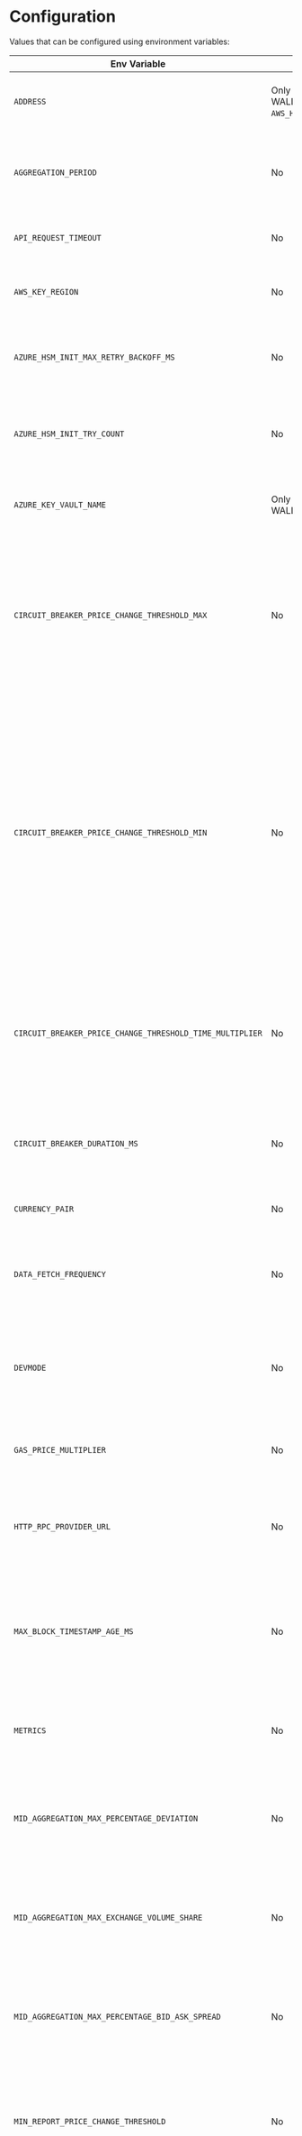# Configuration

Values that can be configured using environment variables:

| **Env Variable**                                | **Required?**                   | **Meaning**                                                                                                                                                  | **Notes**                                                                                                                         | **Default Value**                                              | **Valid Options**                                                                             |
|-------------------------------------------------|---------------------------------|--------------------------------------------------------------------------------------------------------------------------------------------------------------|-----------------------------------------------------------------------------------------------------------------------------------|----------------------------------------------------------------|-----------------------------------------------------------------------------------------------|
| `ADDRESS`                                       | Only if WALLET_TYPE=`AZURE_HSM`, `AWS_HSM` or `NODE_ACCOUNT` | The account address that transactions will be sent from.                                                                                        | Ignored if using `WALLET_TYPE=PRIVATE_KEY`                                                                                        | First address of the set `''`                                                           | a hex address                                                                                 |
| `AGGREGATION_PERIOD`                            | No                              | The maximum age, in milliseconds, of data to use in calculating the current price.                                                                           |                                                                                                                                   | `300000`                                                       | positive integers                                                                             |
| `API_REQUEST_TIMEOUT`                           | No                              | Maximum time allowed for each external API request.                                                                                                          |                                                                                                                                   | `5000`                                                         | positive integers, or 0 to disable                                                            |
| `AWS_KEY_REGION`                                | No                              | The AWS region code where the AWS HSM is located.                                                                                                            | Only used if `WALLET_TYPE=AWS_HSM`                                                                                                | `eu-central-1`                                                 | a valid AWS region code                                                                       |
| `AZURE_HSM_INIT_MAX_RETRY_BACKOFF_MS`           | No                              | The max backoff between Azure HSM init retries in milliseconds.                                                                                              | Useful because there can be a delay before the oracle client is given an AAD identity. Backoffs are exponential.                  | `30000`                                                        | positive integers                                                                             |
| `AZURE_HSM_INIT_TRY_COUNT`                      | No                              | The number of times to retry authenticating with the Azure Key Vault at startup.                                                                             | Useful because there can be a delay before the oracle client is given an AAD identity. Backoffs are exponential.                  | `5`                                                            | positive integers                                                                             |
| `AZURE_KEY_VAULT_NAME`                          | Only if WALLET_TYPE=AZURE_HSM   | The name of the key vault where the address key is located.                                                                                                  | If a name is provided, Azure HSM signing is always used.                                                                          | `''`                                                           | a 3-24 character string, containing only 0-9, a-z, A-Z, and -                                 |
| `CIRCUIT_BREAKER_PRICE_CHANGE_THRESHOLD_MAX`    | No                              | It is the maximum the circuit breaker price threshold can scale up to. Any price change greater than this will assuredly open the circuit breaker.           | Provided as a ratio, e.g. 0.25 is 25%.                                                                                            | `0.25`                                                         | positive numbers                                                                              |
| `CIRCUIT_BREAKER_PRICE_CHANGE_THRESHOLD_MIN`    | No                              | It is the base/minimum circuit breaker price change threshold. Every successful report resets the threshold to this value. If the difference between the new price to report and the most recently reported price exceeds this threshold, it may be reported, depending on how much time has elapsed. | Provided as a ratio, e.g. 0.25 is 25%.      | `0.15`      | positive numbers                                                                              |
| `CIRCUIT_BREAKER_PRICE_CHANGE_THRESHOLD_TIME_MULTIPLIER`| No                      | It determines how quickly the calculated circuit breaker price change threshold scales in respect to time that has elapsed since the last report.            |                                                                                                                                   | `0.0075`                                                       | positive numbers                                                                              |
| `CIRCUIT_BREAKER_DURATION_MS`                   | No                              | How long the oracle will stop reporting if the price moves more than the circuit breaker threshold.                                                          |                                                                                                                                   | `1200000` (20 minutes)                                         | positive integers                                                                             |
| `CURRENCY_PAIR`                                 | No                              | The currency pair to report on.                                                                                                                              |                                                                                                                                   | `CELOUSD`                                                      | `'CELOUSD'`, `'CELOBTC'`                                                                      |
| `DATA_FETCH_FREQUENCY`                          | No                              | The frequency, expressed in milliseconds, to fetch data from exchange APIs.                                                                                  |                                                                                                                                   | `30000`                                                        | positive integers                                                                             |
| `DEVMODE`                                       | No                              | Development mode allows the oracle to start up without needing to set up keys or nodes              |                                                                                                                                   | `false`                                                        | bool                                                                                          |
| `GAS_PRICE_MULTIPLIER`                          | No                              | A multiplier of the gas price minimum that will be charged for transactions.                                                                                 |                                                                                                                                   | `5`                                                            | positive numbers >= 1                                                                         |
| `HTTP_RPC_PROVIDER_URL`                         | No                              | The URL of an HTTP RPC endpoint of a Celo node to submit transactions to                                                                                     |                                                                                                                                   | `'http://localhost:8545'`                                      | a valid http URL                                                                              |
| `MAX_BLOCK_TIMESTAMP_AGE_MS`                    | No                              | The max age of an observed block based off the block's timestamp and the current time. Only used for block-based reporting.                                  |                                                                                                                                   | `30000`                                                        | positive integers                                                                             |
| `METRICS`                                       | No                              | Indicates whether or not to keep track of and expose prometheus metrics.                                                                                     |                                                                                                                                   | `true`                                                         | `'true'`, `'false'`                                                                           |
| `MID_AGGREGATION_MAX_PERCENTAGE_DEVIATION`      | No                              | The maximum percent deviation of prices across all price sources when using mid price aggregation                                                            | Violating this will cause the report to not occur                                                                                 | `0.2`                                                          | positive numbers                                                                              |
| `MID_AGGREGATION_MAX_EXCHANGE_VOLUME_SHARE`     | No                              | The maximum share of volume one exchange can have when using mid price aggregation                                                                           | Violating this will cause the report to not occur                                                                                 | `0.99`                                                         | positive number. Should be <= 1                                                               |
| `MID_AGGREGATION_MAX_PERCENTAGE_BID_ASK_SPREAD` | No                              | The maximum bid ask spread (relative to the ask) each exchange can have when using mid price aggregation                                                     | Violating this will cause the exchange to not be considered, but a report may still occur                                         | `0.1`                                                          | positive number                                                                               |
| `MIN_REPORT_PRICE_CHANGE_THRESHOLD`             | No                              | The minimum difference between a new price to report and the most recently reported price to trigger a new report.                                           | Only used for the `BLOCK_BASED` report strategy. Provided as a ratio.                                                             | `0.005`                                                        | positive numbers                                                                              |
| `MINIMUM_PRICE_SOURCES`                         | No                              | Minimum number of price sources required to provide data within the aggregation period.                                                                      |                                                                                                                                   | `1`                                                            | positive integers, should be <= the total number of price sources                             |
| `OVERRIDE_INDEX`                                | No                              | Number to represent this Oracle's index, the determinator of which blocks that will trigger this Oracle to report. Overrides usual calculation of index of location this Oracle's account in its whitelist. |                                                                                    |  undefined                                                     | integers >= 0                                                                                 |
| `OVERRIDE_ORACLE_COUNT`                         | No                              | Number which typically represents the number of active Oracles. This is often used in conjunction with an Oracle's index to identify which Oracle should report in response to the transaction of a block. Overrides usual calculation of total Oracle count of retrieving the length of the Oracle's whitelist. | |  undefined                                   | positive integers                                                                             |
| `PRICE_SOURCES`                                 | No                              | Price sources to be used for data collection.                                                                                                                |                                                                                                                                   | undefined                                                      | YAML string representation of a list of `ExchangePriceSourceConfig`s                           |
| `PRIVATE_KEY_PATH`                              | No                              | The path of a file that contains the private key to use for signing transactions.                                                                            | The account address to send transactions from is derived from the private key. If `AZURE_KEY_VAULT_NAME` is set, this is ignored. | `'/tmp/defaultPrivateKey'`                                     | a string representing a valid file path                                                       |
| `PROMETHEUS_PORT`                               | No                              | The port the prometheus metric server will listen on.                                                                                                        |                                                                                                                                   | `9090`                                                         | integers from 0 to 65535                                                                      |
| `REMOVE_EXPIRED_FREQUENCY`                      | No                              | Set a frequency, in milliseconds, to check for and remove any expired reports                                                                                |                                                                                                                                   | `60000`                                                        | positive integers                                                                             |
| `REMOVE_EXPIRED_OFFSET_OVERRIDE`                | No                              | Set an offset, in milliseconds, to check for and remove expired reports.                                                                                     |                                                                                                                                   | derived from whitelist position and remove expired frequency   | positive integers                                                                             |
| `REPORT_FREQUENCY_OVERRIDE`                     | No                              | Set a custom frequency, in milliseconds, to send reports to chain.                                                                                           | WARNING: Overriding this could result in multiple oracles reporting at the same time, or an unideal spacing of reports            | derived: equal to bucket update frequency on-chain             | positive integers                                                                             |
| `REPORT_OFFSET_OVERRIDE`                        | No                              | Set a custom offset, in milliseconds, for reports to happen. For example, on a 5 minute frequency, an offset of 1 minute means reporting at *:01, *:06, *:11 | WARNING: Overriding this could result in multiple oracles reporting at the same time, or an unideal spacing of reports            | derived from whitelist position and report frequency           | positive integers                                                                             |
| `REPORT_STRATEGY`                               | No                              | Specifies the strategy the oracle will report according to.                                                                                                  | If using `BLOCK_BASED`, then `WS_RPC_PROVIDER_URL` must specify a valid WS URL                                                    | `BLOCK_BASED`                                                  | `BLOCK_BASED`                                                                                 |
| `REPORT_TARGET_OVERRIDE`                        | No                              | Overrides the default report target for the currency pair when reporting to chain.                                                                           | When used, the address of the oracle client must be whitelisted to report values to this address in sortedOracles                 | undefined                                                      | a valid Celo address                                                                          |
| `TARGET_MAX_HEARTBEAT_PERIOD_MS`                | No                              | The target number of milliseconds at most between heartbeat reports when using block-based reporting                                                         |                                                                                                                                   | derived from `reportExpirySeconds` from SortedOracles on chain | positive integers                                                                             |
| `UNUSED_ORACLE_ADDRESSES`                       | No                              | List of addresses to ignore in the whitelist.                                                                                                                |                                                                                                                                   | `''`                                                           | A string of comma separated addresses                                                         |
| `WALLET_TYPE`                                   | No                              | Determines which type of wallet to use with ContractKit.                                                                                                     |                                                                                                                                   | `PRIVATE_KEY`                                                  | `AWS_HSM`, `AZURE_HSM`, `PRIVATE_KEY`, `NODE_ACCOUNT`                                                         |
| `WS_RPC_PROVIDER_URL`                           | No                              | The Websocket URL of an RPC endpoint of a Celo node to listen to events from. Only needed for block-based reporting                                          |                                                                                                                                   | `'ws://localhost:8546'`                                        | a valid Websocket URL                                                                         |
